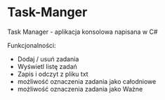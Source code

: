 # Task-Manger

Task Manager - aplikacja konsolowa napisana w C#

Funkcjonalności:
- Dodaj / usuń zadania
- Wyświetl listę zadań
- Zapis i odczyt z pliku txt
- możliwość oznaczenia zadania jako całodniowe
- możliwość oznaczenia zadania jako Ważne

